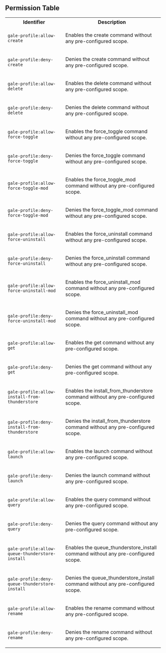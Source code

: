 
## Permission Table 

<table>
<tr>
<th>Identifier</th>
<th>Description</th>
</tr>


<tr>
<td>

`gale-profile:allow-create`

</td>
<td>

Enables the create command without any pre-configured scope.

</td>
</tr>

<tr>
<td>

`gale-profile:deny-create`

</td>
<td>

Denies the create command without any pre-configured scope.

</td>
</tr>

<tr>
<td>

`gale-profile:allow-delete`

</td>
<td>

Enables the delete command without any pre-configured scope.

</td>
</tr>

<tr>
<td>

`gale-profile:deny-delete`

</td>
<td>

Denies the delete command without any pre-configured scope.

</td>
</tr>

<tr>
<td>

`gale-profile:allow-force-toggle`

</td>
<td>

Enables the force_toggle command without any pre-configured scope.

</td>
</tr>

<tr>
<td>

`gale-profile:deny-force-toggle`

</td>
<td>

Denies the force_toggle command without any pre-configured scope.

</td>
</tr>

<tr>
<td>

`gale-profile:allow-force-toggle-mod`

</td>
<td>

Enables the force_toggle_mod command without any pre-configured scope.

</td>
</tr>

<tr>
<td>

`gale-profile:deny-force-toggle-mod`

</td>
<td>

Denies the force_toggle_mod command without any pre-configured scope.

</td>
</tr>

<tr>
<td>

`gale-profile:allow-force-uninstall`

</td>
<td>

Enables the force_uninstall command without any pre-configured scope.

</td>
</tr>

<tr>
<td>

`gale-profile:deny-force-uninstall`

</td>
<td>

Denies the force_uninstall command without any pre-configured scope.

</td>
</tr>

<tr>
<td>

`gale-profile:allow-force-uninstall-mod`

</td>
<td>

Enables the force_uninstall_mod command without any pre-configured scope.

</td>
</tr>

<tr>
<td>

`gale-profile:deny-force-uninstall-mod`

</td>
<td>

Denies the force_uninstall_mod command without any pre-configured scope.

</td>
</tr>

<tr>
<td>

`gale-profile:allow-get`

</td>
<td>

Enables the get command without any pre-configured scope.

</td>
</tr>

<tr>
<td>

`gale-profile:deny-get`

</td>
<td>

Denies the get command without any pre-configured scope.

</td>
</tr>

<tr>
<td>

`gale-profile:allow-install-from-thunderstore`

</td>
<td>

Enables the install_from_thunderstore command without any pre-configured scope.

</td>
</tr>

<tr>
<td>

`gale-profile:deny-install-from-thunderstore`

</td>
<td>

Denies the install_from_thunderstore command without any pre-configured scope.

</td>
</tr>

<tr>
<td>

`gale-profile:allow-launch`

</td>
<td>

Enables the launch command without any pre-configured scope.

</td>
</tr>

<tr>
<td>

`gale-profile:deny-launch`

</td>
<td>

Denies the launch command without any pre-configured scope.

</td>
</tr>

<tr>
<td>

`gale-profile:allow-query`

</td>
<td>

Enables the query command without any pre-configured scope.

</td>
</tr>

<tr>
<td>

`gale-profile:deny-query`

</td>
<td>

Denies the query command without any pre-configured scope.

</td>
</tr>

<tr>
<td>

`gale-profile:allow-queue-thunderstore-install`

</td>
<td>

Enables the queue_thunderstore_install command without any pre-configured scope.

</td>
</tr>

<tr>
<td>

`gale-profile:deny-queue-thunderstore-install`

</td>
<td>

Denies the queue_thunderstore_install command without any pre-configured scope.

</td>
</tr>

<tr>
<td>

`gale-profile:allow-rename`

</td>
<td>

Enables the rename command without any pre-configured scope.

</td>
</tr>

<tr>
<td>

`gale-profile:deny-rename`

</td>
<td>

Denies the rename command without any pre-configured scope.

</td>
</tr>
</table>
